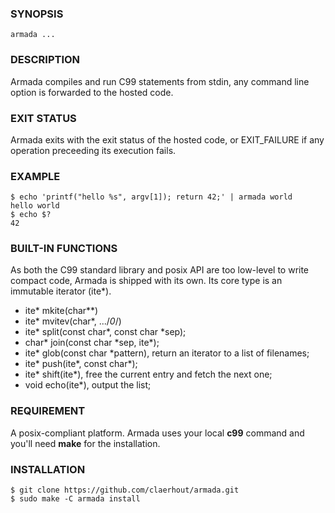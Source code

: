 ### SYNOPSIS

	armada ...

### DESCRIPTION

Armada compiles and run C99 statements from stdin,
any command line option is forwarded to the hosted code.

### EXIT STATUS

Armada exits with the exit status of the hosted code, or EXIT_FAILURE if any operation preceeding its execution fails.

### EXAMPLE

	$ echo 'printf("hello %s", argv[1]); return 42;' | armada world
	hello world
	$ echo $?
	42

### BUILT-IN FUNCTIONS

As both the C99 standard library and posix API are too low-level to write compact code, Armada is shipped with its own.
Its core type is an immutable iterator (ite*).

* ite* mkite(char**)
* ite* mvitev(char*, .../*0*/)
* ite* split(const char*, const char *sep);
* char* join(const char \*sep, ite*);
* ite* glob(const char *pattern), return an iterator to a list of filenames;
* ite* push(ite*, const char*);
* ite* shift(ite*), free the current entry and fetch the next one;
* void echo(ite*), output the list;

### REQUIREMENT

A posix-compliant platform.
Armada uses your local **c99** command and you'll need **make** for the installation.

### INSTALLATION

	$ git clone https://github.com/claerhout/armada.git
	$ sudo make -C armada install
